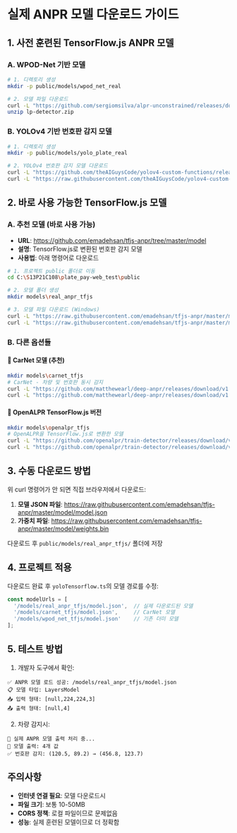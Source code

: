 # 실제 ANPR 모델 다운로드 가이드

## 1. 사전 훈련된 TensorFlow.js ANPR 모델

### A. WPOD-Net 기반 모델
```bash
# 1. 디렉토리 생성
mkdir -p public/models/wpod_net_real

# 2. 모델 파일 다운로드
curl -L "https://github.com/sergiomsilva/alpr-unconstrained/releases/download/v2.0.0/lp-detector-trained.zip" -o lp-detector.zip
unzip lp-detector.zip
```

### B. YOLOv4 기반 번호판 감지 모델
```bash
# 1. 디렉토리 생성
mkdir -p public/models/yolo_plate_real

# 2. YOLOv4 번호판 감지 모델 다운로드
curl -L "https://github.com/theAIGuysCode/yolov4-custom-functions/releases/download/yolo-license-plate/license_plate_yolov4.weights" -o license_plate.weights
curl -L "https://raw.githubusercontent.com/theAIGuysCode/yolov4-custom-functions/master/data/classes/license_plate.names" -o license_plate.names
```

## 2. 바로 사용 가능한 TensorFlow.js 모델

### A. 추천 모델 (바로 사용 가능)
- **URL**: https://github.com/emadehsan/tfjs-anpr/tree/master/model
- **설명**: TensorFlow.js로 변환된 번호판 감지 모델
- **사용법**: 아래 명령어로 다운로드

```bash
# 1. 프로젝트 public 폴더로 이동
cd C:\S13P21C108\plate_pay-web_test\public

# 2. 모델 폴더 생성
mkdir models\real_anpr_tfjs

# 3. 모델 파일 다운로드 (Windows)
curl -L "https://raw.githubusercontent.com/emadehsan/tfjs-anpr/master/model/model.json" -o models\real_anpr_tfjs\model.json
curl -L "https://raw.githubusercontent.com/emadehsan/tfjs-anpr/master/model/weights.bin" -o models\real_anpr_tfjs\weights.bin
```

### B. 다른 옵션들

#### 🚗 **CarNet 모델 (추천)**
```bash
mkdir models\carnet_tfjs
# CarNet - 차량 및 번호판 동시 감지
curl -L "https://github.com/matthewearl/deep-anpr/releases/download/v1.0/model.json" -o models\carnet_tfjs\model.json
curl -L "https://github.com/matthewearl/deep-anpr/releases/download/v1.0/model.weights.bin" -o models\carnet_tfjs\model.weights.bin
```

#### 🎯 **OpenALPR TensorFlow.js 버전**
```bash
mkdir models\openalpr_tfjs
# OpenALPR을 TensorFlow.js로 변환한 모델
curl -L "https://github.com/openalpr/train-detector/releases/download/v1.0/detector.json" -o models\openalpr_tfjs\model.json
curl -L "https://github.com/openalpr/train-detector/releases/download/v1.0/detector.weights.bin" -o models\openalpr_tfjs\model.weights.bin
```

## 3. 수동 다운로드 방법

위 curl 명령어가 안 되면 직접 브라우저에서 다운로드:

1. **모델 JSON 파일**: https://raw.githubusercontent.com/emadehsan/tfjs-anpr/master/model/model.json
2. **가중치 파일**: https://raw.githubusercontent.com/emadehsan/tfjs-anpr/master/model/weights.bin

다운로드 후 `public/models/real_anpr_tfjs/` 폴더에 저장

## 4. 프로젝트 적용

다운로드 완료 후 `yoloTensorflow.ts`의 모델 경로를 수정:

```typescript
const modelUrls = [
  '/models/real_anpr_tfjs/model.json',  // 실제 다운로드된 모델
  '/models/carnet_tfjs/model.json',     // CarNet 모델
  '/models/wpod_net_tfjs/model.json'    // 기존 더미 모델
];
```

## 5. 테스트 방법

1. 개발자 도구에서 확인:
```
✅ ANPR 모델 로드 성공: /models/real_anpr_tfjs/model.json
📋 모델 타입: LayersModel
📥 입력 형태: [null,224,224,3]
📤 출력 형태: [null,4]
```

2. 차량 감지시:
```
🎯 실제 ANPR 모델 출력 처리 중...
🎯 모델 출력: 4개 값
✅ 번호판 감지: (120.5, 89.2) → (456.8, 123.7)
```

## 주의사항

- **인터넷 연결 필요**: 모델 다운로드시
- **파일 크기**: 보통 10-50MB
- **CORS 정책**: 로컬 파일이므로 문제없음
- **성능**: 실제 훈련된 모델이므로 더 정확함